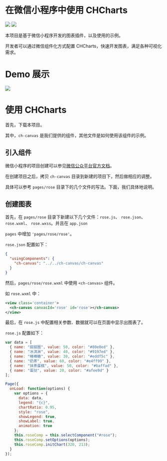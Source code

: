 # 在微信小程序中使用 CHCharts
	
[![](https://img.shields.io/badge/license-MIT-red.svg)](https://github.com/chmini-app/CHCharts-wechat/blob/master/LICENSE) [![](https://img.shields.io/badge/npm-v1.0.0-519dd9.svg)](https://www.npmjs.com/package/miniprogram-chcharts/v/1.0.0)

本项目是基于微信小程序开发的图表插件，以及使用的示例。

开发者可以通过微信组件化方式配置 CHCharts，快速开发图表，满足各种可视化需求。

# Demo 展示

![](/others/demo.gif)

# 使用 CHCharts

首先，下载本项目。

其中，`ch-canvas` 是我们提供的组件，其他文件是如何使用该组件的示例。

## 引入组件

微信小程序的项目创建可以参见[微信公众平台官方文档](https://mp.weixin.qq.com/debug/wxadoc/dev/quickstart/basic/getting-started.html)。

在创建项目之后，拷贝 `ch-canvas` 目录到新建的项目下，然后做相应的调整。

具体可以参考 `pages/rose` 目录下的几个文件的写法。下面，我们具体地说明。

## 创建图表

首先，在 `pages/rose` 目录下新建以下几个文件：`rose.js`、 `rose.json`、 `rose.wxml`、 `rose.wxss`。并且在 `app.json`

`pages` 中增加 `'pages/rose/rose'`。

`rose.json` 配置如下：

```json
{
  "usingComponents": {
    "ch-canvas": "../../ch-canvas/ch-canvas"
  }
}
```

然后，`pages/rose/rose.wxml` 中使用 `<ch-canvas>` 组件。

如 `rose.wxml` 中：

```xml
<view class='container'>
  <ch-canvas canvasId='rose' id='rose'></ch-canvas>
</view>
```

最后，在 `rose.js` 中配置相关参数、数据就可以在页面中显示出图表了。

`rose.js` 配置如下：

```js
var data = [
  { name: "甜甜圈", value: 50, color: "#80e0ed" },
  { name: "冰淇淋", value: 40, color: "#9197ed" },
  { name: "棒棒糖", value: 30, color: "#eddf5c" },
  { name: "奶茶", value: 60, color: "#e4ff99" },
  { name: "抹茶蛋糕", value: 50, color: "#baffad" },
  { name: "蛋挞", value: 20, color: "#afee9d" }
];

Page({
  onLoad: function(options) {
    var options = {
      data: data,
      legend: "{c}",
      chartRatio: 0.95,
      style: "rose",
      showLegend: true,
      showLabel: true,
      animation: true
    };
    this.roseComp = this.selectComponent("#rose");
    this.roseComp.setOptions(options);
    this.roseComp.initChart(320, 213);
  }
});
```
